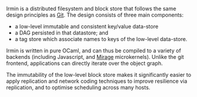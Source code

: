 Irmin is a distributed filesystem and block store that follows the same
design principles as [Git](http://git-scm.com).  The design consists of three
main components:

* a low-level immutable and consistent key/value data-store
* a DAG persisted in that datastore; and
* a tag store which associate names to keys of the low-level data-store.

Irmin is written in pure OCaml, and can thus be compiled to a variety of
backends (including Javascript, and [Mirage](http://openmirage.org)
microkernels). Unlike the git frontend, applications can directly iterate over
the object graph.

The immutability of the low-level block store makes it significantly easier to
apply replication and network coding techniques to improve resilience via
replication, and to optimise scheduling across many hosts.
